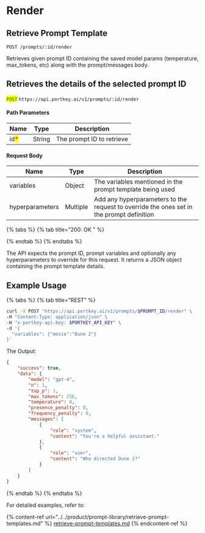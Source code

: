 # Render

## Retrieve Prompt Template

`POST /prompts/:id/render`

Retrieves given prompt ID containing the saved model params (temperature, max\_tokens, etc) along with the prompt/messages body.

## Retrieves the details of the selected prompt ID

<mark style="color:green;">`POST`</mark> `https://api.portkey.ai/v1/prompts/:id/render`

#### Path Parameters

| Name                                 | Type   | Description               |
| ------------------------------------ | ------ | ------------------------- |
| id<mark style="color:red;">\*</mark> | String | The prompt ID to retrieve |

#### Request Body

| Name            | Type     | Description                                                                              |
| --------------- | -------- | ---------------------------------------------------------------------------------------- |
| variables       | Object   | The variables mentioned in the prompt template being used                                |
| hyperparameters | Multiple | Add any hyperparameters to the request to override the ones set in the prompt definition |

{% tabs %}
{% tab title="200: OK " %}

{% endtab %}
{% endtabs %}

The API expects the prompt ID, prompt variables and optionally any hyperparameters to override for this request. It returns a JSON object containing the prompt template details.

## Example Usage

{% tabs %}
{% tab title="REST" %}
```bash
curl -X POST "https://api.portkey.ai/v1/prompts/$PROMPT_ID/render" \
-H "Content-Type: application/json" \
-H "x-portkey-api-key: $PORTKEY_API_KEY" \
-d '{
  "variables": {"movie":"Dune 2"}
}'
```

The Output:

```json
{
    "success": true,
    "data": {
        "model": "gpt-4",
        "n": 1,
        "top_p": 1,
        "max_tokens": 256,
        "temperature": 0,
        "presence_penalty": 0,
        "frequency_penalty": 0,
        "messages": [
            {
                "role": "system",
                "content": "You're a helpful assistant."
            },
            {
                "role": "user",
                "content": "Who directed Dune 2?"
            }
        ]
    }
}
```
{% endtab %}
{% endtabs %}

For detailed examples, refer to:

{% content-ref url="../../product/prompt-library/retrieve-prompt-templates.md" %}
[retrieve-prompt-templates.md](../../product/prompt-library/retrieve-prompt-templates.md)
{% endcontent-ref %}

